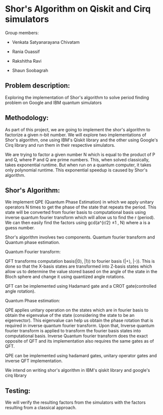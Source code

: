 # Shor's Algorithm on Qiskit and Cirq simulators

Group members: 

  - Venkata Satyanarayana Chivatam

  - Rania Ouassif

  - Rakshitha Ravi

  - Shaun Soobagrah

## Problem description: 

Exploring the implementation of Shor's algorithm to solve period finding problem on Google and IBM quantum simulators

## Methodology:

As part of this project, we are going to implement the shor's algorithm to factorize a given n-bit number. We will explore two implementations of Shor's algorithm, one using IBM's Qiskit library and the other using Google's Cirq library and run them in their respective simulators.

We are trying to factor a given number N which is equal to the product of P and Q, where P and Q are prime numbers. This, when solved classically, takes exponential runtime. But when run on a quantum computer, it takes only polynomial runtime. This exponential speedup is caused by Shor's algorithm.

## Shor's Algorithm: 

We implement QPE (Quantum Phase Estimation) in which we apply unitary operators N times to get the phase of the state that repeats the period. This state will be converted from fourier basis to computational basis using inverse quantum fourier transform which will allow us to find the r (period). We can then easily find the factors using gcd(a^{r/2} ±1 , N) where a is a guess number.

Shor's algorithm involves two components. Quantum fourier transform and Quantum phase estimation.

Quantum Fourier transform: 

QFT transforms computation basis(|0⟩, |1⟩) to fourier basis (|+⟩, |-⟩). This is done so that the X-basis states are transformed into Z-basis states which allow us to determine the value stored based on the angle of the state in the Bloch sphere and change it using quantized angle rotations. 

QFT can be implemented using Hadamard gate and a CROT gate(controlled angle rotation).

Quantum Phase estimation: 

QPE applies unitary operation on the states which are in fourier basis to obtain the eigenvalue of the state (considering the state to be an eigenvector). This eigenvalue can help us obtain the phase rotation that is required in inverse quantum fourier transform. Upon that, Inverse quantum fourier transform is applied to transform the fourier basis states into computational basis. Inverse Quantum fourier transform does the exact opposite of QFT and its implementation also requires the same gates as of QFT.

QPE can be implemented using hadamard gates, unitary operator gates and inverse QFT implementation.

We intend on writing shor's algorithm in IBM's qiskit library and google's cirq library

## Testing: 

We will verify the resulting factors from the simulators with the factors resulting from a classical approach.
